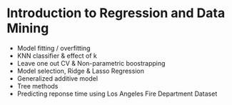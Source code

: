 # Introduction to Regression and Data Mining

 - Model fitting / overfitting
 - KNN classifier & effect of k  
 - Leave one out CV & Non-parametric boostrapping
 - Model selection, Ridge & Lasso Regression
 - Generalized additive model
 - Tree methods
 - Predicting reponse time using Los Angeles Fire Department Dataset
